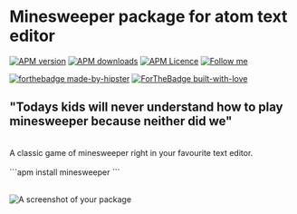 # Minesweeper package for atom text editor
[![APM version](https://img.shields.io/apm/v/minesweeper?style=flat-square)](https://atom.io/packages/minesweeper)
[![APM downloads](https://img.shields.io/apm/dm/minesweeper?style=flat-square)](https://atom.io/packages/minesweeper)
[![APM Licence](https://img.shields.io/badge/licence-MIT-orange?style=flat-square)](https://opensource.org/licences/MIT)
[![Follow me](https://img.shields.io/github/followers/blueedgetechno?label=follow%20me&style=social)](https://github.com/blueedgetechno)

[![forthebadge made-by-hipster](https://forthebadge.com/images/badges/built-by-hipsters.svg)](https://www.javascript.com/)
[![ForTheBadge built-with-love](http://ForTheBadge.com/images/badges/built-with-love.svg)](https://github.com/blueedgetechno)

## "Todays kids will never understand how to play minesweeper because neither did we"
<br>
A classic game of minesweeper right in your favourite text editor.
<br><br>
```apm install minesweeper ```
<br><br>

![A screenshot of your package](https://raw.githubusercontent.com/blueedgetechno/minesweeper/master/mine.gif)
